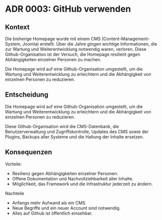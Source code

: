 # ADR 0003: GitHub verwenden

## Kontext

Die bisherige Homepage wurde mit einem CMS (Content-Management-System, Joomla) erstellt. Über die Jahre gingen wichtige
Informationen, die zur Wartung und Weiterentwicklung notwendig waren, verloren. Diese Github-Organisation ist der
Versuch, die Homepage resilient gegen Abhängigkeiten einzelner Personen zu machen.

Die Homepage wird auf eine Github-Organisation umgestellt, um die Wartung und Weiterentwicklung zu erleichtern und die
Abhängigkeit von einzelnen Personen zu reduzieren.

## Entscheidung

Die Homepage wird auf eine Github-Organisation umgestellt, um die Wartung und Weiterentwicklung zu erleichtern und die
Abhängigkeit von einzelnen Personen zu reduzieren.

Diese Github-Organisation wird die CMS-Datenbank, die Benutzerverwaltung und Zugriffskontrolle, Updates des CMS sowie
der Plugins, Backups aller Systeme und die Haltung der Inhalte ersetzen.

## Konsequenzen

Vorteile:

- Resilienz gegen Abhängigkeiten einzelner Personen.
- Offene Dokumentation und Nachvollziehbarkeit aller Inhalte.
- Möglichkeit, das Framework und die Infrastruktur jederzeit zu ändern.

Nachteile

- Anfangs mehr Aufwand als ein CMS.
- Neue Begriffe und ein neuer Account sind notwendig.
- Alles auf Github ist öffentlich einsehbar.
